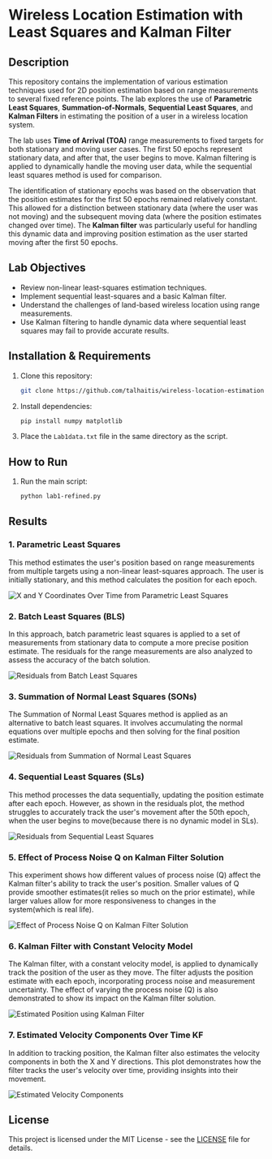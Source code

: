 # Wireless Location Estimation with Least Squares and Kalman Filter

## Description
This repository contains the implementation of various estimation techniques used for 2D position estimation based on range measurements to several fixed reference points. The lab explores the use of **Parametric Least Squares**, **Summation-of-Normals**, **Sequential Least Squares**, and **Kalman Filters** in estimating the position of a user in a wireless location system.

The lab uses **Time of Arrival (TOA)** range measurements to fixed targets for both stationary and moving user cases. The first 50 epochs represent stationary data, and after that, the user begins to move. Kalman filtering is applied to dynamically handle the moving user data, while the sequential least squares method is used for comparison.

The identification of stationary epochs was based on the observation that the position estimates for the first 50 epochs remained relatively constant. This allowed for a distinction between stationary data (where the user was not moving) and the subsequent moving data (where the position estimates changed over time). The **Kalman filter** was particularly useful for handling this dynamic data and improving position estimation as the user started moving after the first 50 epochs.

## Lab Objectives
- Review non-linear least-squares estimation techniques.
- Implement sequential least-squares and a basic Kalman filter.
- Understand the challenges of land-based wireless location using range measurements.
- Use Kalman filtering to handle dynamic data where sequential least squares may fail to provide accurate results.

## Installation & Requirements
1. Clone this repository:
    ```bash
    git clone https://github.com/talhaitis/wireless-location-estimation
    ```

2. Install dependencies:
    ```bash
    pip install numpy matplotlib
    ```

3. Place the `Lab1data.txt` file in the same directory as the script.

## How to Run
1. Run the main script:
    ```bash
    python lab1-refined.py
    ```

## Results

### 1. **Parametric Least Squares**
This method estimates the user's position based on range measurements from multiple targets using a non-linear least-squares approach. The user is initially stationary, and this method calculates the position for each epoch.

![X and Y Coordinates Over Time from Parametric Least Squares](results/positions_per_epoch.png)

### 2. **Batch Least Squares (BLS)**
In this approach, batch parametric least squares is applied to a set of measurements from stationary data to compute a more precise position estimate. The residuals for the range measurements are also analyzed to assess the accuracy of the batch solution.

![Residuals from Batch Least Squares](results/residual_from_BLS.png)

### 3. **Summation of Normal Least Squares (SONs)**
The Summation of Normal Least Squares method is applied as an alternative to batch least squares. It involves accumulating the normal equations over multiple epochs and then solving for the final position estimate.

![Residuals from Summation of Normal Least Squares](results/residual_from_SONs.png)

### 4. **Sequential Least Squares (SLs)**
This method processes the data sequentially, updating the position estimate after each epoch. However, as shown in the residuals plot, the method struggles to accurately track the user's movement after the 50th epoch, when the user begins to move(because there is no dynamic model in SLs).

![Residuals from Sequential Least Squares](results/residuals_from_SLs.png)

### 5. **Effect of Process Noise Q on Kalman Filter Solution**
This experiment shows how different values of process noise (Q) affect the Kalman filter's ability to track the user's position. Smaller values of Q provide smoother estimates(it relies so much on the prior estimate), while larger values allow for more responsiveness to changes in the system(which is real life).

![Effect of Process Noise Q on Kalman Filter Solution](results/process_noise_effct_KF.png)

### 6. **Kalman Filter with Constant Velocity Model**
The Kalman filter, with a constant velocity model, is applied to dynamically track the position of the user as they move. The filter adjusts the position estimate with each epoch, incorporating process noise and measurement uncertainty. The effect of varying the process noise (Q) is also demonstrated to show its impact on the Kalman filter solution.

![Estimated Position using Kalman Filter](results/estimated_position_EKF.png)


### 7. **Estimated Velocity Components Over Time KF**
In addition to tracking position, the Kalman filter also estimates the velocity components in both the X and Y directions. This plot demonstrates how the filter tracks the user's velocity over time, providing insights into their movement.

![Estimated Velocity Components](results/velocity_state_KF.png)

## License
This project is licensed under the MIT License - see the [LICENSE](LICENSE) file for details.
